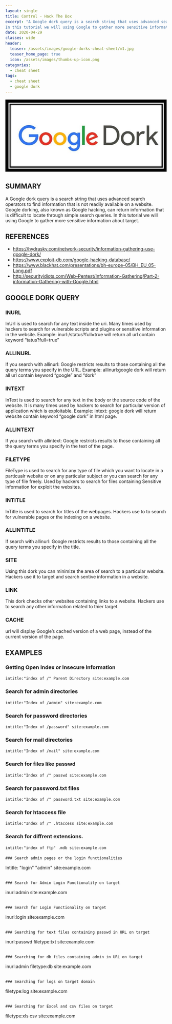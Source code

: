 ```yaml
---
layout: single
title: Control - Hack The Box
excerpt: "A Google dork query is a search string that uses advanced search operators to find information that is not readily available on a website. Google dorking, also known as Google hacking, can return information that is difficult to locate through simple search queries.
In this tutorial we will using Google to gather more sensitive information about target."
date: 2020-04-29
classes: wide
header:
  teaser: /assets/images/google-dorks-cheat-sheet/m1.jpg
  teaser_home_page: true
  icon: /assets/images/thumbs-up-icon.png
categories:
  - cheat sheet
tags:
  - cheat sheet
  - google dork
---
```


![](/assets/images/google-dorks-cheat-sheet/m1.jpg)

## SUMMARY

A Google dork query is a search string that uses advanced search operators to find information that is not readily available on a website. Google dorking, also known as Google hacking, can return information that is difficult to locate through simple search queries.
In this tutorial we will using Google to gather more sensitive information about target.

## REFERENCES
  - https://hydrasky.com/network-security/information-gathering-use-google-dork/
  - https://www.exploit-db.com/google-hacking-database/
  - https://www.blackhat.com/presentations/bh-europe-05/BH_EU_05-Long.pdf
  - http://securityidiots.com/Web-Pentest/Information-Gathering/Part-2-information-Gathering-with-Google.html

## GOOGLE DORK QUERY

### INURL
InUrl is used to search for any text inside the uri. Many times used by hackers to search for vulnerable scripts and plugins or sensitive information in the website.
Example: inurl:/status?full=true will return all url contain keyword “tatus?full=true”

### ALLINURL
If you search with allinurl: Google restricts results to those containing all the query terms you specify in the URL.
Example: allinurl:google dork will return all url contain keyword “google” and “dork”

### INTEXT
InText is used to search for any text in the body or the source code of the website. It is many times used by hackers to search for particular version of application which is exploitable.
Example: intext: google dork will return website contain keyword “google dork” in html page.

### ALLINTEXT
If you search with allintext: Google restricts results to those containing all the query terms you specify in the text of the page.

### FILETYPE
FileType is used to search for any type of file which you want to locate in a particualr website or on any particular subject or you can search for any type of file freely. Used by hackers to search for files containing Sensitive information for exploit the websites.

### INTITLE
InTitle is used to search for titles of the webpages. Hackers use to to search for vulnerable pages or the indexing on a website.

### ALLINTITLE
If search with allinurl: Google restricts results to those containing all the query terms you specify in the title.

### SITE
Using this dork you can minimize the area of search to a particular website. Hackers use it to target and search sentive information in a website.

### LINK
This dork checks other websites containing links to a website. Hackers use to search any other information related to thier target.

### CACHE
url will display Google’s cached version of a web page, instead of the current version of the page.

## EXAMPLES

### Getting Open Index or Insecure Information
```
intitle:"index of /" Parent Directory site:example.com
```

### Search for admin directories
```
intitle:"Index of /admin" site:example.com
```

### Search for password directories
```
intitle:"Index of /password" site:example.com
```

### Search for mail directories
```
intitle:"Index of /mail" site:example.com
```

### Search for files like passwd
```
intitle:"Index of /" passwd site:example.com
```

### Search for password.txt files
```
intitle:"Index of /" password.txt site:example.com
```

### Search for htaccess file
```
intitle:"Index of /" .htaccess site:example.com
```

### Search for diffrent extensions.
```
intitle:"index of ftp" .mdb site:example.com

### Search admin pages or the login functionalities
```
Intitle: "login" "admin" site:example.com
```

### Search for Admin Login Functionality on target
```
inurl:admin site:example.com
```

### Search for Login Functionality on target
```
inurl:login site:example.com
```

### Searching for text files containing passwd in URL on target
```
inurl:passwd filetype:txt site:example.com
```

### Searching for db files containing admin in URL on target
```
inurl:admin filetype:db site:example.com
```

### Searching for logs on target domain
```
filetype:log site:example.com
```

### Searching for Excel and csv files on target
```
filetype:xls csv site:example.com
```
